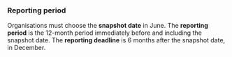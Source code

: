 ###  Reporting period

Organisations must choose the **snapshot date** in June. The **reporting
period** is the 12-month period immediately before and including the snapshot
date. The **reporting deadline** is 6 months after the snapshot date, in
December.
